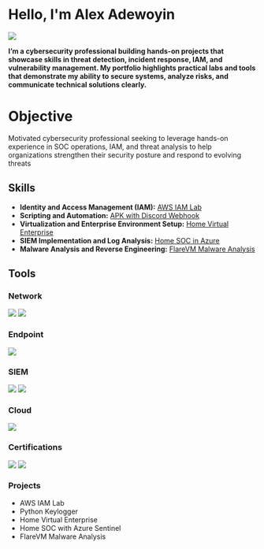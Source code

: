 # Hello, I'm Alex Adewoyin
<a href="https://www.linkedin.com/in/alexadewoyin"><img src="https://img.shields.io/badge/-LinkedIn-0072b1?&style=for-the-badge&logo=linkedin&logoColor=white" /></a>


**I’m a cybersecurity professional building hands-on projects that showcase skills in threat detection, incident response, IAM, and vulnerability management. My portfolio highlights practical labs and tools that demonstrate my ability to secure systems, analyze risks, and communicate technical solutions clearly.**



# Objective

Motivated cybersecurity professional seeking to leverage hands-on experience in SOC operations, IAM, and threat analysis to help organizations strengthen their security posture and respond to evolving threats


## Skills

- **Identity and Access Management (IAM):** [AWS IAM Lab](https://github.com/whozdae/AWS-IAM-)  
- **Scripting and Automation:** [APK with Discord Webhook](https://github.com/whozdae/APK-w-Discord-Webhook)
- **Virtualization and Enterprise Environment Setup:** [Home Virtual Enterprise](https://github.com/whozdae/home-virtual-enterprise)  
- **SIEM Implementation and Log Analysis:** [Home SOC in Azure](https://github.com/whozdae/Home-SOC-in-Azure)  
- **Malware Analysis and Reverse Engineering:** [FlareVM Malware Analysis](https://github.com/whozdae/flarevm-malware-analysis)  


## Tools

### Network
<div>
    <img src="https://img.shields.io/badge/-Wireshark-1679A7?&style=for-the-badge&logo=Wireshark&logoColor=white" />
    <img src="https://img.shields.io/badge/-Suricata-EF3B2D?&style=for-the-badge&logo=Suricata&logoColor=white" />
</div>

### Endpoint
<div>
    <img src="https://img.shields.io/badge/-Microsoft_Defender_for_Endpoint-00A4EF?&style=for-the-badge&logo=Microsoft&logoColor=white" />
<div>

### SIEM
<div>
    <img src="https://img.shields.io/badge/-Microsoft_Sentinel-0078D4?&style=for-the-badge&logo=Microsoft&logoColor=white" />
    <img src="https://img.shields.io/badge/-Splunk-000000?&style=for-the-badge&logo=Splunk&logoColor=white" />
<div>

### Cloud

<div>
    <img src="https://img.shields.io/badge/-Amazon_Web_Services-232F3E?&style=for-the-badge&logo=amazon-aws&logoColor=white" />
<div>
    
### Certifications

<div>
    <img src="https://img.shields.io/badge/-Security%2B-FF0000?&style=for-the-badge&logo=CompTIA&logoColor=white" />
    <img src="https://img.shields.io/badge/-Google_Cybersecurity_Professional-4285F4?&style=for-the-badge&logo=google&logoColor=white" />
<div>
    
### Projects

- AWS IAM Lab
- Python Keylogger
- Home Virtual Enterprise
- Home SOC with Azure Sentinel
- FlareVM Malware Analysis

